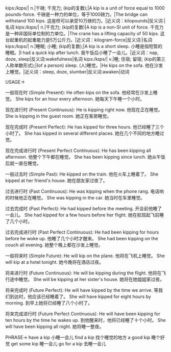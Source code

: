 kips:/kɪps/| n.|千磅; 千克力; (kip的复数);|A kip is a unit of force equal to 1000 pounds-force.  千磅是一种力的单位，等于1000磅力。|The bridge can withstand 100 kips. 这座桥可以承受10万磅的力。|近义词：kilopounds|反义词:|名词
kips:/kɪps/| n.|千克力; (kip的复数)|A kip is a non-SI unit of force.  千克力是一种非国际单位制的力单位。|The crane has a lifting capacity of 50 kips. 这台起重机的起重能力是5万公斤力。|近义词：kilogram-force|反义词:|名词
kips:/kɪps/| n.|睡眠; 小睡; (kip的复数);|A kip is a short sleep. 小睡是指短暂的睡眠。|I had a quick kip after lunch. 我午饭后小睡了一会儿。|近义词：nap, doze, sleep|反义词:wakefulness|名词
kips:/kɪps/| v.|睡; 住宿; 留宿; (kip的第三人称单数形式);|(of a person) sleep. (人)睡觉。|He kips on the sofa. 他在沙发上睡觉。|近义词：sleep, doze, slumber|反义词:awaken|动词


USAGE->

一般现在时 (Simple Present):
He often kips on the sofa. 他经常在沙发上睡觉。
She kips for an hour every afternoon. 她每天下午睡一个小时。

现在进行时 (Present Continuous):
He is kipping right now. 他现在正在睡觉。
She is kipping in the guest room. 她正在客房睡觉。

现在完成时 (Present Perfect):
He has kipped for three hours. 他已经睡了三个小时了。
She has kipped in several different places. 她在几个不同的地方睡过觉。

现在完成进行时 (Present Perfect Continuous):
He has been kipping all afternoon. 他整个下午都在睡觉。
She has been kipping since lunch. 她从午饭后就一直在睡觉。

一般过去时 (Simple Past):
He kipped on the train. 他在火车上睡着了。
She kipped at her friend's house. 她在朋友家过夜了。

过去进行时 (Past Continuous):
He was kipping when the phone rang. 电话响的时候他正在睡觉。
She was kipping in the car. 她当时在车里睡觉。

过去完成时 (Past Perfect):
He had kipped before the meeting. 开会前他睡了一会儿。
She had kipped for a few hours before her flight. 她在航班起飞前睡了几个小时。

过去完成进行时 (Past Perfect Continuous):
He had been kipping for hours before he woke up. 他睡了几个小时才醒来。
She had been kipping on the couch all evening. 她整个晚上都在沙发上睡觉。

一般将来时 (Simple Future):
He will kip on the plane. 他将在飞机上睡觉。
She will kip at a hotel tonight. 她今晚将在酒店过夜。

将来进行时 (Future Continuous):
He will be kipping during the flight. 他将在飞行途中睡觉。
She will be kipping at her sister's house. 她将在她姐姐家过夜。

将来完成时 (Future Perfect):
He will have kipped by the time we arrive. 等我们到达时，他应该已经睡着了。
She will have kipped for eight hours by morning. 到早上她将已经睡了八个小时了。

将来完成进行时 (Future Perfect Continuous):
He will have been kipping for ten hours by the time he wakes up. 到他醒来时，他将已经睡了十个小时。
She will have been kipping all night. 她将睡一整夜。


PHRASE->
have a kip  小睡一会儿
find a kip 找个睡觉的地方
a good kip  睡个好觉
get some kip  睡一会儿
go for a kip 去睡一会儿
